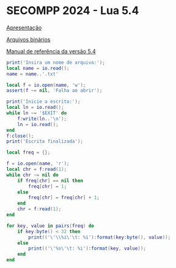# SECOMPP 2024 - Lua 5.4
[Apresentação](https://docs.google.com/presentation/d/10d6hB7PZQrErfJ_yd9yudUiya_61jO63DfGljCeckw0/edit?usp=sharing)

[Arquivos binários](https://luabinaries.sourceforge.net/download.html)

[Manual de referência da versão 5.4](https://lua.org/manual/5.4/)

```lua
print('Insira um nome de arquivo:');
local name = io.read();
name = name..'.txt'

local f = io.open(name, 'w');
assert(f ~= nil, 'Falha ao abrir');

print('Inicie a escrita:');
local ln = io.read();
while ln ~= '$EXIT' do
    f:write(ln..'\n');
    ln = io.read();
end
f:close();
print('Escrita finalizada');

local freq = {};

f = io.open(name, 'r');
local chr = f:read(1);
while chr ~= nil do
    if freq[chr] == nil then
        freq[chr] = 1;
    else
        freq[chr] = freq[chr] + 1;
    end
    chr = f:read(1);
end

for key, value in pairs(freq) do
    if key:byte() < 32 then
        print(('\'\\%i\'\t: %i'):format(key:byte(), value));
    else
        print(('\'%s\'\t: %i'):format(key, value));
    end
end
```
